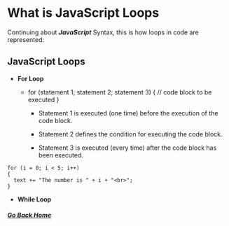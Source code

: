 # What is JavaScript Loops

Continuing about **_JavaScript_** Syntax, this is how loops in code are represented:

## JavaScript Loops

- **For Loop**
  - for (statement 1; statement 2; statement 3)
    {
        // code block to be executed
    }
    
      - Statement 1 is executed (one time) before the execution of the code block.

      - Statement 2 defines the condition for executing the code block.

      - Statement 3 is executed (every time) after the code block has been executed.

```
for (i = 0; i < 5; i++) 
{
  text += "The number is " + i + "<br>";
}
```




- **While Loop**
 


##### [Go Back Home](README.md)
